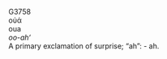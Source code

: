 <body>
  <p>G3758<br>  οὐά  <br> oua  <br><i>oo-ah‘ </i><br>A primary exclamation of surprise; “ah”: - ah.<br></p>
 </body>